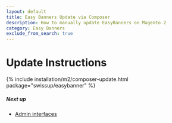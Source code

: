 ```yaml
---
layout: default
title: Easy Banners Update via Composer
description: How to manually update EasyBanners on Magento 2
category: Easy Banners
exclude_from_search: true
---
```


# Update Instructions

{% include installation/m2/composer-update.html package="swissup/easybanner" %}

##### Next up

 -  [Admin interfaces](/m2/extensions/easybanners/interfaces/)
